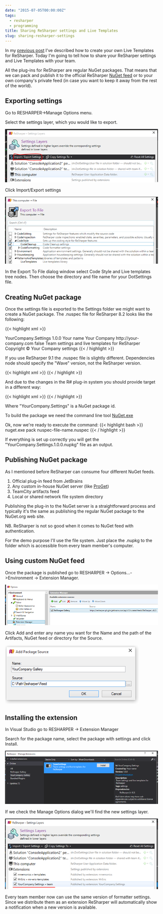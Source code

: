 ```yaml
---
date: "2015-07-05T00:00:00Z"
tags: 
  - resharper 
  - programming
title: Sharing ReSharper settings and Live Templates
slug: sharing-resharper-settings
---
```


In my [previous post](/2015/06/27/resharper-custom-live-templates) I've described how to create your own Live Templates for ReSharper. Today I'm going to tell how to share your ReSharper settings and Live Templates with your team.

All the plug-ins for ReSharper are regular NuGet packages. That means that we can pack and publish it to the official ReSharper [NuGet feed](https://resharper-plugins.jetbrains.com/packages) or to your own company's private feed (in case you want to keep it away from the rest of the world).

## Exporting settings

Go to RESHARPER->Manage Options menu.

Select the settings layer, which you would like to export.

![Manage Options](/images/resharper-settings-plugin/manage-options.png)

Click Import/Export settings

![Export Settings](/images/resharper-settings-plugin/export-settings-and-templates.png)

In the Export To File dialog window select Code Style and Live templates tree nodes. Then choose the directory and file name for your DotSettings file.

## Creating NuGet package

Once the settings file is exported to the Settings folder we might want to create a NuGet package. 
The .nuspec file for ReSharper 8.2 looks like the following:

{{< highlight xml >}}
<?xml version="1.0"?>
<package>
  <metadata>
    <id>YourCompany.Settings</id>
    <version>1.0.0</version>
    <title>TeamSettings</title>
    <authors>Your name</authors>
    <owners>Your Company</owners>
    <projectUrl>http://your-company.com</projectUrl>
    <requireLicenseAcceptance>false</requireLicenseAcceptance>
    <description>
      Team settings and live templates for ReSharper
    </description>
    <copyright>Copyright © Your Company</copyright>
    <dependencies>
      <dependency id="ReSharper" version="8.2" />
    </dependencies>
    <releaseNotes>
    </releaseNotes>
    <tags>settings</tags>
  </metadata>
  <files>
    <file src="..\Settings\" target="ReSharper\v8.2\settings\" />
  </files>
</package> 
{{< / highlight >}}

If you use ReSharper 9.1 the .nuspec file is slightly different. Dependencies node should specify the "Wave" version, not the ReSharper version. 

{{< highlight xml >}}
<dependencies>
      <dependency id="Wave" version="[2.0]" />
</dependencies>
{{< / highlight >}}

And due to the changes in the R# plug-in system you should provide target in a different way:

{{< highlight xml >}}
<files>
    <file src="..\Settings\" 
    target="DotFiles\Extensions\YourCompany.Settings\settings\" />
  </files>
{{< / highlight >}}

Where "YourCompany.Settings" is a NuGet package id.

To build the package we need the command line tool [NuGet.exe](http://docs.nuget.org/consume/installing-nuget)

Ok, now we're ready to execute the command:
{{< highlight bash >}}
nuget.exe pack nuspec-file-name.nuspec
{{< / highlight >}}

If everything is set up correctly you will get the "YourCompany.Settings.1.0.0.nupkg" file as an output.

## Publishing NuGet package

As I mentioned before ReSharper can consume four different NuGet feeds.

1. Official plug-in feed from JetBrains
2. Any custom in-house NuGet server (like [ProGet](http://inedo.com/proget/overview))
4. TeamCity artifacts feed
3. Local or shared network file system directory

Publishing the plug-in to the NuGet server is a straightforward process and typically it's the same as publishing the regular NuGet package to the NuGet.org web site. 

NB. ReSharper is not so good when it comes to NuGet feed with authentication. 

For the demo purpose I'll use the file system. Just place the .nupkg to the folder which is accessible from every team member's computer.

## Using custom NuGet feed

Once the package is published go to RESHARPER -> Options...->Environment -> Extension Manager.

![Manage Options](/images/resharper-settings-plugin/options-environment.png)

Click Add and enter any name you want for the Name and the path of the Artifacts, NuGet feed or directory for the Source.

![Set up new feed](/images/resharper-settings-plugin/gallery-save.png)

## Installing the extension

In Visual Studio go to RESHARPER -> Extension Manager

Search for the package name, select the package with settings and click Install.

![Install the plug-in](/images/resharper-settings-plugin/custom-plug-in.png)

If we check the Manage Options dialog we'll find the new settings layer.

![New settings layer](/images/resharper-settings-plugin/new-settings-layer.png)


Every team member now can use the same version of formatter settings. Since we distribute them as an extension ReSharper will automatically show a notification when a new version is available. 







